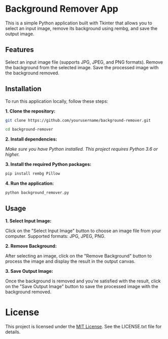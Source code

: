 # Background Remover App
This is a simple Python application built with Tkinter that allows you to select an input image, remove its background using rembg, and save the output image.

## Features
  
  Select an input image file (supports JPG, JPEG, and PNG formats).
  Remove the background from the selected image.
  Save the processed image with the background removed.

## Installation

  To run this application locally, follow these steps:

**1. Clone the repository:**
```bash
git clone https://github.com/yourusername/background-remover.git
```
```bash
cd background-remover
```

**2. Install dependencies:**

*Make sure you have Python installed. This project requires _Python 3.6_ or higher.*



**3. Install the required Python packages:**

```bash
pip install rembg Pillow
```

**4. Run the application:**

```bash
python background_remover.py
```
## Usage

**1. Select Input Image:**

  Click on the "Select Input Image" button to choose an image file from your computer.
  Supported formats: JPG, JPEG, PNG.

**2. Remove Background:**

  After selecting an image, click on the "Remove Background" button to process the image and display the result in the output canvas.

**3. Save Output Image:**

  Once the background is removed and you're satisfied with the result, click on the "Save Output Image" button to save the processed image with the background removed.

# License

This project is licensed under the [MIT License](LICENSE). See the LICENSE.txt file for details.
